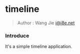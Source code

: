 timeline
======

> Author : Wang Jie <i@i8e.net>

### Introduce

It's a simple timeline application.

